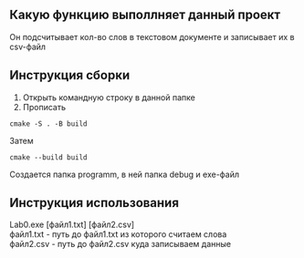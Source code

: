 ## Какую функцию выполлняет данный проект
Он подсчитывает кол-во слов в текстовом документе и записывает их в csv-файл

## Инструкция сборки
1) Открыть командную строку в данной папке
2) Прописать

```
cmake -S . -B build
```
Затем
```
cmake --build build
```

Создается папка programm, в ней папка debug и exe-файл

## Инструкция использования
Lab0.exe [файл1.txt] [файл2.csv] \
файл1.txt - путь до файл1.txt из которого считаем слова \
файл2.csv - путь до файл2.csv куда записываем данные